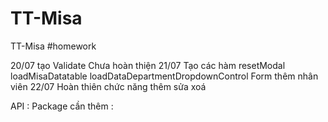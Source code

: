 # TT-Misa
TT-Misa
#homework

20/07 
tạo Validate 
Chưa hoàn thiện
21/07
Tạo các hàm resetModal  loadMisaDatatable loadDataDepartmentDropdownControl
Form thêm nhân viên
22/07
Hoàn thiên chức năng thêm sửa xoá

API : Package cần thêm :
